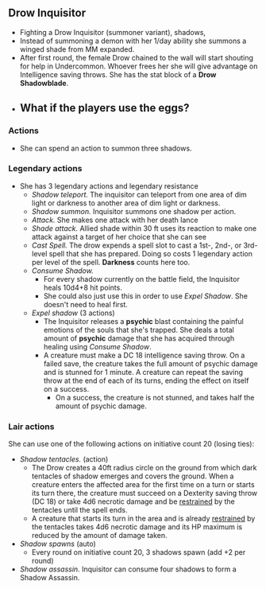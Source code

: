 ## Drow Inquisitor
- Fighting a Drow Inquisitor (summoner variant), shadows, 
- Instead of summoning a demon with her 1/day ability she summons a winged shade from MM expanded. 
- After first round, the female Drow chained to the wall will start shouting for help in Undercommon. Whoever frees her she will give advantage on Intelligence saving throws. She has the stat block of a **Drow Shadowblade**. 
- What if the players use the eggs?
	- 

### Actions
- She can spend an action to summon three shadows.

### Legendary actions
- She has 3 legendary actions and legendary resistance
	-  *Shadow teleport.* The inquisitor can teleport from one area of dim light or darkness to another area of dim light or darkness.
	- *Shadow summon.* Inquisitor summons one shadow per action.
	- *Attack.* She makes one attack with her death lance
	- *Shade attack.* Allied shade within 30 ft uses its reaction to make one attack against a target of her choice that she can see
	- *Cast Spell.* The drow expends a spell slot to cast a 1st-, 2nd-, or 3rd-level spell that she has prepared. Doing so costs 1 legendary action per level of the spell. **Darkness** counts here too.
	- *Consume Shadow.* 
		- For every shadow currently on the battle field, the Inquisitor heals 10d4+8 hit points.
		- She could also just use this in order to use *Expel Shadow*. She doesn't need to heal first.
	- *Expel shadow* (3 actions)
		- The Inquisitor releases a **psychic** blast containing the painful emotions of the souls that she's trapped. She deals a total amount of **psychic** damage that she has acquired through healing using *Consume Shadow*.
		- A creature must make a DC 18 intelligence saving throw. On a failed save, the creature takes the full amount of psychic damage and is stunned for 1 minute. A creature can repeat the saving throw at the end of each of its turns, ending the effect on itself on a success.
			- On a success, the creature is not stunned, and takes half the amount of psychic damage.

### Lair actions
She can use one of the following actions on initiative count 20 (losing ties):

- *Shadow tentacles.* (action)
	- The Drow creates a 40ft radius circle on the ground from which dark tentacles of shadow emerges and covers the ground. When a creature enters the affected area for the first time on a turn or starts its turn there, the creature must succeed on a Dexterity saving throw (DC 18) or take 4d6 necrotic damage and be [restrained](https://www.dndbeyond.com/compendium/rules/basic-rules/appendix-a-conditions#Restrained) by the tentacles until the spell ends.
	- A creature that starts its turn in the area and is already [restrained](https://www.dndbeyond.com/compendium/rules/basic-rules/appendix-a-conditions#Restrained) by the tentacles takes 4d6 necrotic damage and its HP maximum is reduced by the amount of damage taken.
- *Shadow spawns* (auto)
	- Every round on initiative count 20, 3 shadows spawn (add +2 per round)
- *Shadow assassin.* Inquisitor can consume four shadows to form a Shadow Assassin.